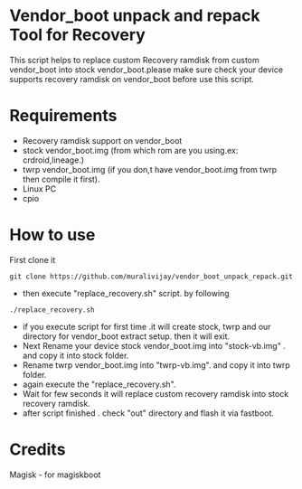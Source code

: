 # Vendor_boot unpack and repack Tool for Recovery

This script helps to replace custom Recovery ramdisk from custom vendor_boot into stock vendor_boot.please make sure check 
your device supports recovery ramdisk on vendor_boot before use this script.

# Requirements
- Recovery ramdisk support on vendor_boot
- stock vendor_boot.img (from which rom are you using.ex: crdroid,lineage.)
- twrp vendor_boot.img (if you don,t have vendor_boot.img from twrp then compile it first).
- Linux PC
- cpio

# How to use 
First clone it
```
git clone https://github.com/muralivijay/vendor_boot_unpack_repack.git
```
- then execute "replace_recovery.sh" script. by following
```
./replace_recovery.sh
```
- if you execute script for first time .it will create stock, twrp and our directory for vendor_boot extract setup. then it will exit.
- Next Rename your device stock vendor_boot.img into "stock-vb.img" . and copy it into stock folder.
- Rename twrp vendor_boot.img into "twrp-vb.img". and copy it into twrp folder.
- again execute the "replace_recovery.sh".
- Wait for few seconds it will replace custom recovery ramdisk into stock recovery ramdisk.
- after script finished . check "out" directory and flash it via fastboot.


# Credits
Magisk - for magiskboot
